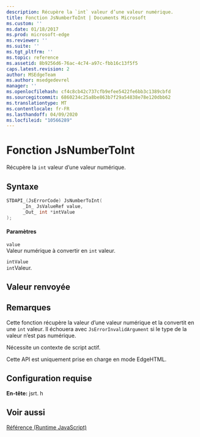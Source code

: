 ```yaml
---
description: Récupère la `int` valeur d’une valeur numérique.
title: Fonction JsNumberToInt | Documents Microsoft
ms.custom: ''
ms.date: 01/18/2017
ms.prod: microsoft-edge
ms.reviewer: ''
ms.suite: ''
ms.tgt_pltfrm: ''
ms.topic: reference
ms.assetid: 8b9256d6-76ac-4c74-a97c-fbb16c13f5f5
caps.latest.revision: 2
author: MSEdgeTeam
ms.author: msedgedevrel
manager: ''
ms.openlocfilehash: cf4c8cb42c737cfb9efee5422fe6bb3c1389cbfd
ms.sourcegitcommit: 6860234c25a8be863b7f29a54838e78e120dbb62
ms.translationtype: MT
ms.contentlocale: fr-FR
ms.lasthandoff: 04/09/2020
ms.locfileid: "10566289"
---
```

# Fonction JsNumberToInt
Récupère la `int` valeur d’une valeur numérique.  
  
## Syntaxe  
  
```cpp  
STDAPI_(JsErrorCode) JsNumberToInt(  
      _In_ JsValueRef value,  
      _Out_ int *intValue  
);  
```  
  
#### Paramètres  
 `value`  
 Valeur numérique à convertir en `int` valeur.  
  
 `intValue`  
 `int`Valeur.  
  
## Valeur renvoyée  
  
## Remarques  
 Cette fonction récupère la valeur d’une valeur numérique et la convertit en une `int` valeur. Il échouera avec `JsErrorInvalidArgument` si le type de la valeur n’est pas numérique.  
  
 Nécessite un contexte de script actif.  
  
 Cette API est uniquement prise en charge en mode EdgeHTML.  
  
## Configuration requise  
 **En-tête:** jsrt. h  
  
## Voir aussi  
 [Référence (Runtime JavaScript)](../chakra-hosting/reference-javascript-runtime.md)